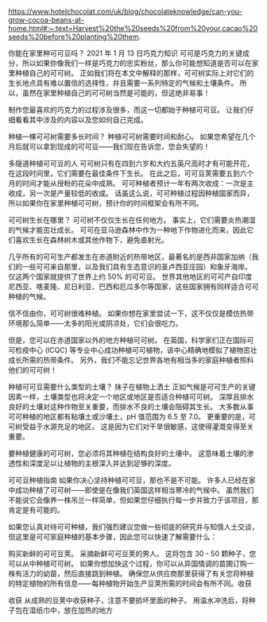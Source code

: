 https://www.hotelchocolat.com/uk/blog/chocolateknowledge/can-you-grow-cocoa-beans-at-home.html#:~:text=Harvest%20the%20seeds%20from%20your,cacao%20seeds%20before%20planting%20them.

你能在家里种可可豆吗？
2021 年 1 月 13 日巧克力知识
可可是巧克力的关键成分，所以如果你像我们一样是巧克力的忠实粉丝，那么你可能想知道是否可以在家里种植自己的可可树。 正如我们将在本文中解释的那样，可可树实际上对它们的生长地点具有难以置信的选择性，并且需要一系列特定的气候和土壤条件。 所以，虽然在家里种植自己的可可树当然是可能的，但这绝非易事！

制作您最喜欢的巧克力的过程涉及很多，而这一切都始于种植可可豆。 让我们仔细看看其中涉及的内容以及您如何自己完成。

种植一棵可可树需要多长时间？
种植可可树需要时间和耐心。 如果您希望在几个月后就可以拿到现成的可可豆——我们现在告诉您，您会失望的！

多隧道种植可可豆的人
可可树只有在四到六岁和大约五英尺高时才有可能开花，在这段时间里，它们需要在最佳条件下生长。 在此之后，可可豆荚需要五到六个月的时间才能从授粉的花朵中成熟。 可可种植者预计一年有两次收成：一次是主收成，另一次是产量较低的收成。 话虽这么说，可可种植过程因种植国家而异，所以如果你在家里种植可可树，预计你的时间框架会有所不同。

可可树生长在哪里？
可可树不仅仅生长在任何地方。 事实上，它们需要炎热潮湿的气候才能茁壮成长。 可可在亚马逊森林中作为一种地下作物进化而来，因此它们喜欢生长在森林树木或其他作物下，避免直射光。

几乎所有的可可生产都发生在赤道附近的热带地区，最著名的是西非国家加纳（我们的一些可可来自那里，以及我们具有生态意识的圣卢西亚庄园）和象牙海岸。 仅这两个国家就提供了世界上约 50% 的可可豆。 世界其他地区的可可产自印度尼西亚、喀麦隆、尼日利亚、巴西和厄瓜多尔等国家，这些国家拥有同样适合可可种植的气候。

信不信由你，可可树很难种植。 如果你想在家里尝试一下，这不仅仅是模仿热带环境那么简单——太多的阳光或阴凉处，它们会很吃力。

但是，您可以在赤道国家以外的地方种植可可树。 在英国，科学家们正在国际可可检疫中心 (ICQC) 等专业中心成功种植可可植物，该中心精确地模拟了植物茁壮成长所需的热带条件。 另外，我们不能忘记世界各地有相当多的家庭种植者照料他们的可可树！

种植可可豆需要什么类型的土壤？
抹子在植物上洒土
正如气候是可可生产的关键因素一样，土壤类型也将决定一个地区或地区是否适合种植可可树。 深厚且排水良好的土壤对这种作物至关重要，而排水不良的土壤会阻碍其生长。 大多数从事可可种植的地区都有粘壤土或沙壤土，pH 值范围为 6.5 至 7.0。 更重要的是，可可树受益于水源充足的地区。 这是因为它们对干旱很敏感，这使得灌溉变得至关重要。

要种植健康的可可树，您必须将其种植在结构良好的土壤中。 这意味着土壤的渗透性和深度足以让植物的主根深入并达到足够的深度。

可可豆种植指南
如果你决心坚持种植可可豆，那也不是不可能。 许多人已经在家中成功种植了可可树——即使是在像我们英国这样相当寒冷的气候中。 虽然我们不能说它会像养一株吊兰一样简单，但如果您仔细执行每一步并致力于该项目，那肯定是有可能的。

如果您认真对待可可种植，我们强烈建议您做一些彻底的研究并与知情人士交谈，但这里是可可家庭种植的基本步骤，因此您可以快速了解需要什么：

购买新鲜的可可豆荚。
采摘新鲜可可豆荚的男人。
这将包含 30 - 50 颗种子，您可以从中种植可可树。 如果你想加快这个过程，你可以从异国情调的苗圃订购一株有活力的幼苗，然后直接跳到种植。 确保您从供应商那里获得了有关您将种植的特定植物的所有信息——每种植物开始生产豆荚所需的时间会有所不同。收获

收获
从成熟的豆荚中收获种子，注意不要损坏里面的种子。 用温水冲洗后，将种子包在湿纸巾中，放在加热的地方